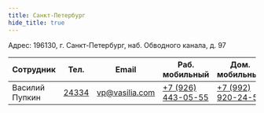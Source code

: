 ```yaml
---
title: Санкт-Петербург
hide_title: true
---
```


Адрес: 196130, г. Санкт-Петербург, наб. Обводного канала, д. 97

| Сотрудник | Тел. | Email | Раб. мобильный | Дом. мобильный | Должность |
|---|---|---|---|---|---|
Василий Пупкин | [24334](tel:24334) | vp@vasilia.com | [+7 (926) 443-05-55](tel:79264430555) | [+7 (992) 920-24-57](tel:79929202457) | Мастер
